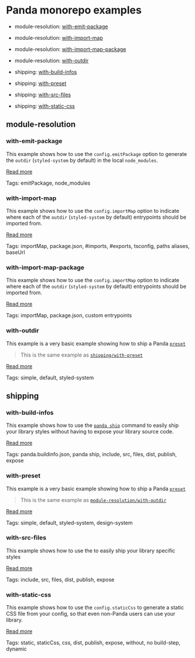# Panda monorepo examples

- module-resolution: [with-emit-package](#with-emit-package)
- module-resolution: [with-import-map](#with-import-map)
- module-resolution: [with-import-map-package](#with-import-map-package)
- module-resolution: [with-outdir](#with-outdir)

- shipping: [with-build-infos](#with-build-infos)
- shipping: [with-preset](#with-preset)
- shipping: [with-src-files](#with-src-files)
- shipping: [with-static-css](#with-static-css)

## module-resolution

### with-emit-package

This example shows how to use the `config.emitPackage` option to generate the `outdir` (`styled-system` by default) in
the local `node_modules`.

[Read more](./module-resolution/with-emit-package/README.md)

Tags: emitPackage, node_modules

### with-import-map

This example shows how to use the `config.importMap` option to indicate where each of the `outdir` (`styled-system` by
default) entrypoints should be imported from.

[Read more](./module-resolution/with-import-map/README.md)

Tags: importMap, package.json, #imports, #exports, tsconfig, paths aliases, baseUrl

### with-import-map-package

This example shows how to use the `config.importMap` option to indicate where each of the `outdir` (`styled-system` by
default) entrypoints should be imported from.

[Read more](./module-resolution/with-import-map-package/README.md)

Tags: importMap, package.json, custom entrypoints

### with-outdir

This example is a very basic example showing how to ship a Panda
[`preset`](https://panda-css.com/docs/customization/presets)

> This is the same example as [`shipping/with-preset`](./shipping/with-preset/README.md)

[Read more](./module-resolution/with-outdir/README.md)

Tags: simple, default, styled-system

## shipping

### with-build-infos

This example shows how to use the [`panda ship`](https://panda-css.com/docs/guides/component-library) command to easily
ship your library styles without having to expose your library source code.

[Read more](./shipping/with-build-info/README.md)

Tags: panda.buildinfo.json, panda ship, include, src, files, dist, publish, expose

### with-preset

This example is a very basic example showing how to ship a Panda
[`preset`](https://panda-css.com/docs/customization/presets)

> This is the same example as [`module-resolution/with-outdir`](./module-resolution/with-outdir/README.md)

[Read more](./shipping/with-preset/README.md)

Tags: simple, default, styled-system, design-system

### with-src-files

This example shows how to use the to easily ship your library specific styles

[Read more](./shipping/with-src-files/README.md)

Tags: include, src, files, dist, publish, expose

### with-static-css

This example shows how to use the `config.staticCss` to generate a static CSS file from your config, so that even
non-Panda users can use your library.

[Read more](./shipping/with-static-css/README.md)

Tags: static, staticCss, css, dist, publish, expose, without, no build-step, dynamic
